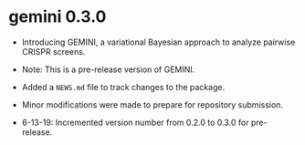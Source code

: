# gemini 0.3.0

* Introducing GEMINI, a variational Bayesian approach to analyze pairwise CRISPR screens.
* Note: This is a pre-release version of GEMINI.
* Added a `NEWS.md` file to track changes to the package.
* Minor modifications were made to prepare for repository submission.

* 6-13-19: Incremented version number from 0.2.0 to 0.3.0 for pre-release.
